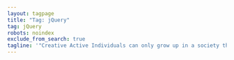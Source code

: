 ```yaml
---
layout: tagpage
title: "Tag: jQuery"
tag: jQuery
robots: noindex
exclude_from_search: true
tagline: '"Creative Active Individuals can only grow up in a society that emphasizes learning instead of teaching." - Chris Alexander'
---
```

